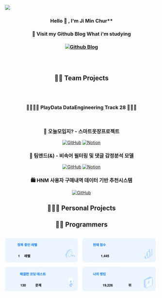 <img src="https://capsule-render.vercel.app/api?type=waving&color=ddd6f3&height=150&section=header" />
<div align="center">

### Hello 👋 , I'm Ji Min Chur**

### **🤖 Visit my Github Blog What i'm studying**

### [![Github Blog](https://img.shields.io/badge/Github_Blog-8B89CC?style=for-the-badge&logo=About.me&logoColor=white)](https://jiminchur.github.io/)
<br>
<br>

## 👬🏻 Team Projects
<br>
<br>

### 🚶🏻‍♂️‍➡️ PlayData DataEngineering Track 28 🚶🏻‍➡️
<br>

### 🚪 오늘모입지? - 스마트옷장프로젝트
[![GitHub](https://img.shields.io/badge/GitHub-100000?style=for-the-badge&logo=github&logoColor=white)](https://github.com/jiminchur/PlayData-28_Smart-Closet) [![Notion](https://img.shields.io/badge/Notion-000000?style=for-the-badge&logo=notion&logoColor=white)](https://mire-plastic-701.notion.site/bfc7f47b46834963bd43153fc36be358?pvs=4)
### 🤬 팀앤드(&) - 비속어 필터링 및 댓글 감정분석 모델
[![GitHub](https://img.shields.io/badge/GitHub-100000?style=for-the-badge&logo=github&logoColor=white)](https://github.com/jiminchur/PlayData-28_Badword-filter-Sentiment-analysis) [![Notion](https://img.shields.io/badge/Notion-000000?style=for-the-badge&logo=notion&logoColor=white)](https://mire-plastic-701.notion.site/1dc226e8604448f9b38136f7ada75bba?pvs=4)
### 🛍️ HNM 사용자 구매내역 데이터 기반 추천시스템
[![GitHub](https://img.shields.io/badge/GitHub-100000?style=for-the-badge&logo=github&logoColor=white)](https://github.com/jiminchur/PlayData-28_HNMdata-Recommendation-Website)


## 🧑🏻‍💻 Personal Projects

## 🧑‍🎓 Programmers
[![](https://github.com/jiminchur/github-programmers-rank/blob/master/lib/result.svg)](https://github.com/libtv/github-programmers-rank)
</div>


